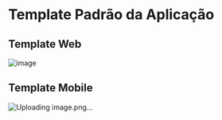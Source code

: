 # Template Padrão da Aplicação

## Template Web
![image](https://github.com/ICEI-PUC-Minas-PMV-ADS/pmv-ads-2024-1-e4-proj-dad-t3-diarista/assets/97962041/2850671e-3ed1-4dcc-8a2b-a05706e9b1e4)

## Template Mobile
![Uploading image.png…]()
